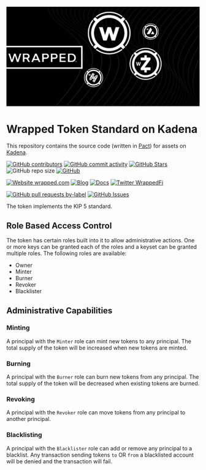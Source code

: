 <p align="center">
  <a href="https://wrapped.com/">
    <img src="wrapped.png" alt="Wrapped.com" width="600" style="border:none;"/>
  </a>
</p>

# Wrapped Token Standard on Kadena

This repository contains the source code (written in [Pact](https://pactlang.org/)) for assets on [Kadena](https://kadena.io/).

<!-- row 1 - status -->

[![GitHub contributors](https://img.shields.io/github/contributors/wrappedfi/wrapped_token_pact)](https://github.com/wrappedfi/wrapped_token_pact/graphs/contributors)
[![GitHub commit activity](https://img.shields.io/github/commit-activity/w/wrappedfi/wrapped_token_pact)](https://github.com/wrappedfi/wrapped_token_pact/graphs/contributors)
[![GitHub Stars](https://img.shields.io/github/stars/wrappedfi/wrapped_token_pact.svg)](https://github.com/wrappedfi/wrapped_token_pact/stargazers)
![GitHub repo size](https://img.shields.io/github/repo-size/wrappedfi/wrapped_token_pact)
[![GitHub](https://img.shields.io/github/license/wrappedfi/wrapped_token_pact?color=blue)](https://github.com/wrappedfi/wrapped_token_pact/blob/master/LICENSE)

<!-- row 2 - links & profiles -->

[![Website wrapped.com](https://img.shields.io/website-up-down-green-red/https/wrapped.com.svg)](https://wrapped.com)
[![Blog](https://img.shields.io/badge/blog-up-green)](http://medium.com/wrapped)
[![Docs](https://img.shields.io/badge/docs-up-green)](https://docs.wrapped.com/)
[![Twitter WrappedFi](https://img.shields.io/twitter/follow/wrappedfi?style=social)](https://twitter.com/wrappedfi)

<!-- row 3 - detailed status -->

[![GitHub pull requests by-label](https://img.shields.io/github/issues-pr-raw/wrappedfi/wrapped_token_pact)](https://github.com/wrappedfi/wrapped_token_pact/pulls)
[![GitHub Issues](https://img.shields.io/github/issues-raw/wrappedfi/wrapped_token_pact.svg)](https://github.com/wrappedfi/wrapped_token_pact/issues)

The token implements the KIP 5 standard.

## Role Based Access Control

The token has certain roles built into it to allow administrative actions. One or more keys can be granted each of the roles and a keyset can be granted multiple roles.  The following roles are available:

* Owner
* Minter
* Burner
* Revoker
* Blacklister

## Administrative Capabilities

### Minting
A principal with the `Minter` role can mint new tokens to any principal.  The total supply of the token will be increased when new tokens are minted.

### Burning
A principal with the `Burner` role can burn new tokens from any principal.  The total supply of the token will be decreased when existing tokens are burned.

### Revoking
A principal with the `Revoker` role can move tokens from any principal to another principal.

### Blacklisting
A principal with the `Blacklister` role can add or remove any principal to a blacklist.  Any transaction sending tokens `to` OR `from` a blacklisted account will be denied and the transaction will fail.

